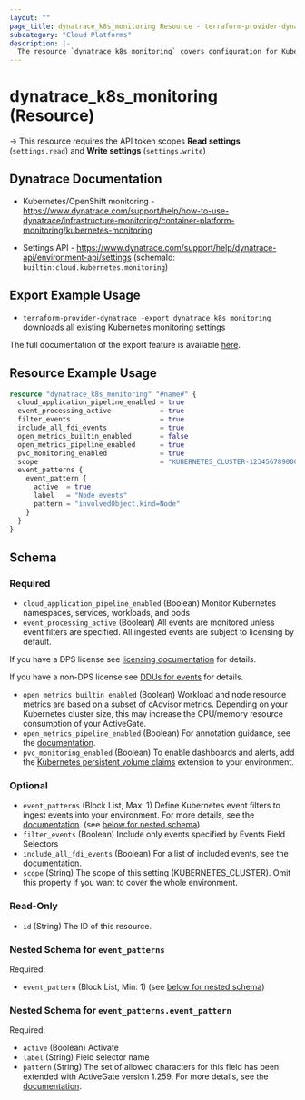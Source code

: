 ```yaml
---
layout: ""
page_title: dynatrace_k8s_monitoring Resource - terraform-provider-dynatrace"
subcategory: "Cloud Platforms"
description: |-
  The resource `dynatrace_k8s_monitoring` covers configuration for Kubernetes monitoring settings
---
```


# dynatrace_k8s_monitoring (Resource)

-> This resource requires the API token scopes **Read settings** (`settings.read`) and **Write settings** (`settings.write`)

## Dynatrace Documentation

- Kubernetes/OpenShift monitoring - https://www.dynatrace.com/support/help/how-to-use-dynatrace/infrastructure-monitoring/container-platform-monitoring/kubernetes-monitoring

- Settings API - https://www.dynatrace.com/support/help/dynatrace-api/environment-api/settings (schemaId: `builtin:cloud.kubernetes.monitoring`)

## Export Example Usage

- `terraform-provider-dynatrace -export dynatrace_k8s_monitoring` downloads all existing Kubernetes monitoring settings

The full documentation of the export feature is available [here](https://dt-url.net/h203qmc).

## Resource Example Usage

```terraform
resource "dynatrace_k8s_monitoring" "#name#" {
  cloud_application_pipeline_enabled = true
  event_processing_active            = true
  filter_events                      = true
  include_all_fdi_events             = true
  open_metrics_builtin_enabled       = false
  open_metrics_pipeline_enabled      = true
  pvc_monitoring_enabled             = true
  scope                              = "KUBERNETES_CLUSTER-1234567890000000"
  event_patterns {
    event_pattern {
      active  = true
      label   = "Node events"
      pattern = "involvedObject.kind=Node"
    }
  }
}
```

<!-- schema generated by tfplugindocs -->
## Schema

### Required

- `cloud_application_pipeline_enabled` (Boolean) Monitor Kubernetes namespaces, services, workloads, and pods
- `event_processing_active` (Boolean) All events are monitored unless event filters are specified. All ingested events are subject to licensing by default.

If you have a DPS license see [licensing documentation](https://dt-url.net/cee34zj) for details.

If you have a non-DPS license see [DDUs for events](https://dt-url.net/5n03vcu) for details.
- `open_metrics_builtin_enabled` (Boolean) Workload and node resource metrics are based on a subset of cAdvisor metrics. Depending on your Kubernetes cluster size, this may increase the CPU/memory resource consumption of your ActiveGate.
- `open_metrics_pipeline_enabled` (Boolean) For annotation guidance, see the [documentation](https://dt-url.net/g42i0ppw).
- `pvc_monitoring_enabled` (Boolean) To enable dashboards and alerts, add the [Kubernetes persistent volume claims](ui/hub/ext/com.dynatrace.extension.kubernetes-pvc) extension to your environment.

### Optional

- `event_patterns` (Block List, Max: 1) Define Kubernetes event filters to ingest events into your environment. For more details, see the [documentation](https://dt-url.net/2201p0u). (see [below for nested schema](#nestedblock--event_patterns))
- `filter_events` (Boolean) Include only events specified by Events Field Selectors
- `include_all_fdi_events` (Boolean) For a list of included events, see the [documentation](https://dt-url.net/l61d02no).
- `scope` (String) The scope of this setting (KUBERNETES_CLUSTER). Omit this property if you want to cover the whole environment.

### Read-Only

- `id` (String) The ID of this resource.

<a id="nestedblock--event_patterns"></a>
### Nested Schema for `event_patterns`

Required:

- `event_pattern` (Block List, Min: 1) (see [below for nested schema](#nestedblock--event_patterns--event_pattern))

<a id="nestedblock--event_patterns--event_pattern"></a>
### Nested Schema for `event_patterns.event_pattern`

Required:

- `active` (Boolean) Activate
- `label` (String) Field selector name
- `pattern` (String) The set of allowed characters for this field has been extended with ActiveGate version 1.259. For more details, see the [documentation](https://dt-url.net/7h23wuk#set-up-event-field-selectors).
 